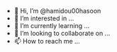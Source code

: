 - 👋 Hi, I’m @hamidou00hasoon
- 👀 I’m interested in ...
- 🌱 I’m currently learning ...
- 💞️ I’m looking to collaborate on ...
- 📫 How to reach me ...

<!---
hamidou00hasoon/hamidou00hasoon is a ✨ special ✨ repository because its `README.md` (this file) appears on your GitHub profile.
You can click the Preview link to take a look at your changes.
--->
